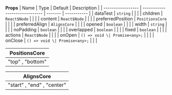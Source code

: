 
**Props**
| Name              | Type                          | Default | Description |
| ----------------- | ----------------------------- | ------- | ----------- |
| dataTest          | `string`                      |         |             |
| children          | `React$Node`                  |         |             |
| content           | `React$Node`                  |         |             |
| preferredPosition | `PositionsCore`               |         |             |
| preferredAlign    | `AlignsCore`                  |         |             |
| opened            | `boolean`                     |         |             |
| width             | `string`                      |         |             |
| noPadding         | `boolean`                     |         |             |
| overlapped        | `boolean`                     |         |             |
| fixed             | `boolean`                     |         |             |
| actions           | `React$Node`                  |         |             |
| onOpen            | `() => void \| Promise<any>;` |         |             |
| onClose           | `() => void \| Promise<any>;` |         |             |


| **PositionsCore** |
| ----------------- |
| "top" , "bottom"  |

| **AlignsCore** |
| -------------- |
| "start" , "end" , "center"  |




